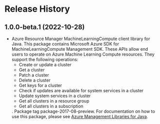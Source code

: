 # Release History

## 1.0.0-beta.1 (2022-10-28)

- Azure Resource Manager MachineLearningCompute client library for Java. This package contains Microsoft Azure SDK for MachineLearningCompute Management SDK. These APIs allow end users to operate on Azure Machine Learning Compute resources. They support the following operations:<ul><li>Create or update a cluster</li><li>Get a cluster</li><li>Patch a cluster</li><li>Delete a cluster</li><li>Get keys for a cluster</li><li>Check if updates are available for system services in a cluster</li><li>Update system services in a cluster</li><li>Get all clusters in a resource group</li><li>Get all clusters in a subscription</li></ul>. Package tag package-2017-08-preview. For documentation on how to use this package, please see [Azure Management Libraries for Java](https://aka.ms/azsdk/java/mgmt).
